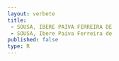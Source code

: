 ```yaml
---
layout: verbete
title:
 - SOUSA, IBERE PAIVA FERREIRA DE
 - SOUSA, Ibere Paiva Ferreira de
published: false
type: R
---
```


